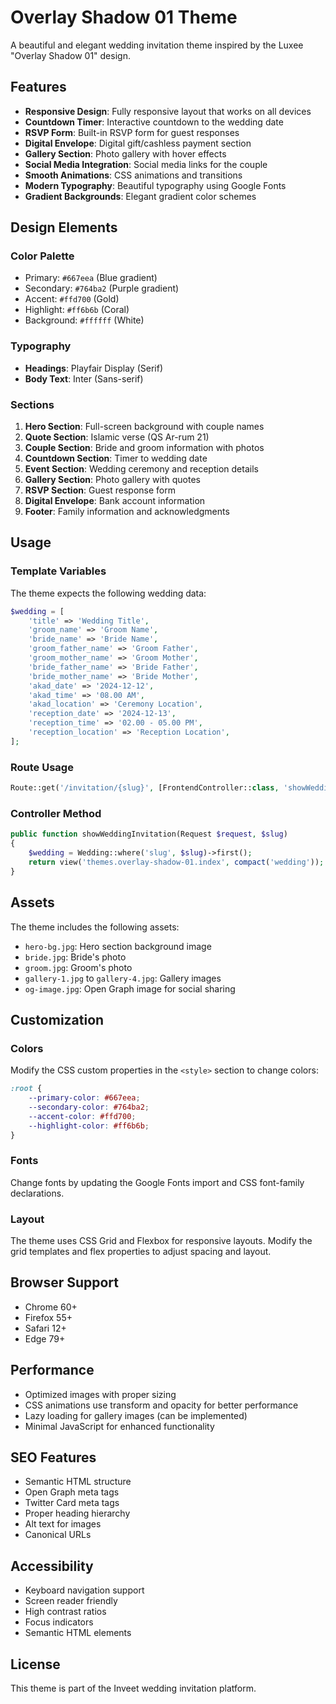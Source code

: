 # Overlay Shadow 01 Theme

A beautiful and elegant wedding invitation theme inspired by the Luxee "Overlay Shadow 01" design.

## Features

- **Responsive Design**: Fully responsive layout that works on all devices
- **Countdown Timer**: Interactive countdown to the wedding date
- **RSVP Form**: Built-in RSVP form for guest responses
- **Digital Envelope**: Digital gift/cashless payment section
- **Gallery Section**: Photo gallery with hover effects
- **Social Media Integration**: Social media links for the couple
- **Smooth Animations**: CSS animations and transitions
- **Modern Typography**: Beautiful typography using Google Fonts
- **Gradient Backgrounds**: Elegant gradient color schemes

## Design Elements

### Color Palette
- Primary: `#667eea` (Blue gradient)
- Secondary: `#764ba2` (Purple gradient)
- Accent: `#ffd700` (Gold)
- Highlight: `#ff6b6b` (Coral)
- Background: `#ffffff` (White)

### Typography
- **Headings**: Playfair Display (Serif)
- **Body Text**: Inter (Sans-serif)

### Sections
1. **Hero Section**: Full-screen background with couple names
2. **Quote Section**: Islamic verse (QS Ar-rum 21)
3. **Couple Section**: Bride and groom information with photos
4. **Countdown Section**: Timer to wedding date
5. **Event Section**: Wedding ceremony and reception details
6. **Gallery Section**: Photo gallery with quotes
7. **RSVP Section**: Guest response form
8. **Digital Envelope**: Bank account information
9. **Footer**: Family information and acknowledgments

## Usage

### Template Variables
The theme expects the following wedding data:

```php
$wedding = [
    'title' => 'Wedding Title',
    'groom_name' => 'Groom Name',
    'bride_name' => 'Bride Name',
    'groom_father_name' => 'Groom Father',
    'groom_mother_name' => 'Groom Mother',
    'bride_father_name' => 'Bride Father',
    'bride_mother_name' => 'Bride Mother',
    'akad_date' => '2024-12-12',
    'akad_time' => '08.00 AM',
    'akad_location' => 'Ceremony Location',
    'reception_date' => '2024-12-13',
    'reception_time' => '02.00 - 05.00 PM',
    'reception_location' => 'Reception Location',
];
```

### Route Usage
```php
Route::get('/invitation/{slug}', [FrontendController::class, 'showWeddingInvitation']);
```

### Controller Method
```php
public function showWeddingInvitation(Request $request, $slug)
{
    $wedding = Wedding::where('slug', $slug)->first();
    return view('themes.overlay-shadow-01.index', compact('wedding'));
}
```

## Assets

The theme includes the following assets:
- `hero-bg.jpg`: Hero section background image
- `bride.jpg`: Bride's photo
- `groom.jpg`: Groom's photo
- `gallery-1.jpg` to `gallery-4.jpg`: Gallery images
- `og-image.jpg`: Open Graph image for social sharing

## Customization

### Colors
Modify the CSS custom properties in the `<style>` section to change colors:

```css
:root {
    --primary-color: #667eea;
    --secondary-color: #764ba2;
    --accent-color: #ffd700;
    --highlight-color: #ff6b6b;
}
```

### Fonts
Change fonts by updating the Google Fonts import and CSS font-family declarations.

### Layout
The theme uses CSS Grid and Flexbox for responsive layouts. Modify the grid templates and flex properties to adjust spacing and layout.

## Browser Support

- Chrome 60+
- Firefox 55+
- Safari 12+
- Edge 79+

## Performance

- Optimized images with proper sizing
- CSS animations use transform and opacity for better performance
- Lazy loading for gallery images (can be implemented)
- Minimal JavaScript for enhanced functionality

## SEO Features

- Semantic HTML structure
- Open Graph meta tags
- Twitter Card meta tags
- Proper heading hierarchy
- Alt text for images
- Canonical URLs

## Accessibility

- Keyboard navigation support
- Screen reader friendly
- High contrast ratios
- Focus indicators
- Semantic HTML elements

## License

This theme is part of the Inveet wedding invitation platform.
